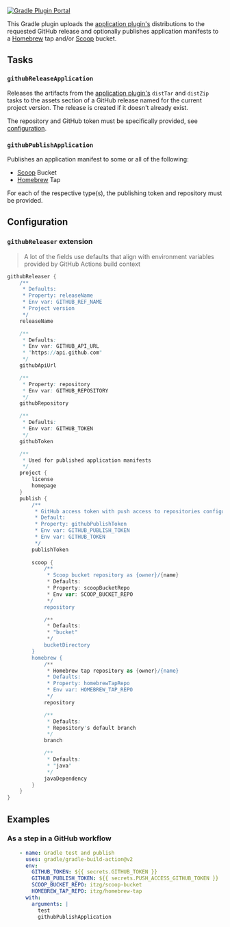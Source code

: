 [![Gradle Plugin Portal](https://img.shields.io/gradle-plugin-portal/v/io.github.itzg.github-releaser)](https://plugins.gradle.org/plugin/io.github.itzg.github-releaser)

This Gradle plugin uploads the [application plugin's](https://docs.gradle.org/current/userguide/application_plugin.html) distributions to the requested GitHub release and optionally publishes application manifests to a [Homebrew](https://brew.sh/) tap and/or [Scoop](https://scoop.sh/) bucket.

## Tasks

### `githubReleaseApplication`

Releases the artifacts from the [application plugin's](https://docs.gradle.org/current/userguide/application_plugin.html) `distTar` and `distZip` tasks to the assets section of a GitHub release named for the current project version. The release is created if it doesn't already exist.

The repository and GitHub token must be specifically provided, see [configuration](#configuration).

### `githubPublishApplication`

Publishes an application manifest to some or all of the following:

- [Scoop](https://scoop.sh/) Bucket
- [Homebrew](https://brew.sh/) Tap

For each of the respective type(s), the publishing token and repository must be provided.

## Configuration

### `githubReleaser` extension

> A lot of the fields use defaults that align with environment variables provided by GitHub Actions build context

```groovy
githubReleaser {
    /**
     * Defaults:
     * Property: releaseName
     * Env var: GITHUB_REF_NAME
     * Project version
     */
    releaseName

    /**
     * Defaults:
     * Env var: GITHUB_API_URL
     * "https://api.github.com"
     */
    githubApiUrl

    /**
     * Property: repository
     * Env var: GITHUB_REPOSITORY
     */
    githubRepository

    /**
     * Defaults:
     * Env var: GITHUB_TOKEN
     */
    githubToken

    /**
     * Used for published application manifests
     */
    project {
        license
        homepage
    }
    publish {
        /**
         * GitHub access token with push access to repositories configured below.
         * Default:
         * Property: githubPublishToken
         * Env var: GITHUB_PUBLISH_TOKEN
         * Env var: GITHUB_TOKEN
         */
        publishToken
        
        scoop {
            /**
             * Scoop bucket repository as {owner}/{name}
             * Defaults:
             * Property: scoopBucketRepo
             * Env var: SCOOP_BUCKET_REPO
             */
            repository

            /**
             * Defaults:
             * "bucket"
             */
            bucketDirectory
        }
        homebrew {
            /**
             * Homebrew tap repository as {owner}/{name}
             * Defaults:
             * Property: homebrewTapRepo
             * Env var: HOMEBREW_TAP_REPO
             */
            repository

            /**
             * Defaults:
             * Repository's default branch
             */
            branch

            /**
             * Defaults:
             * "java"
             */
            javaDependency
        }
    }
}
```

## Examples

### As a step in a GitHub workflow

```yaml
    - name: Gradle test and publish
      uses: gradle/gradle-build-action@v2
      env:
        GITHUB_TOKEN: ${{ secrets.GITHUB_TOKEN }}
        GITHUB_PUBLISH_TOKEN: ${{ secrets.PUSH_ACCESS_GITHUB_TOKEN }}
        SCOOP_BUCKET_REPO: itzg/scoop-bucket
        HOMEBREW_TAP_REPO: itzg/homebrew-tap
      with:
        arguments: |
          test 
          githubPublishApplication

```